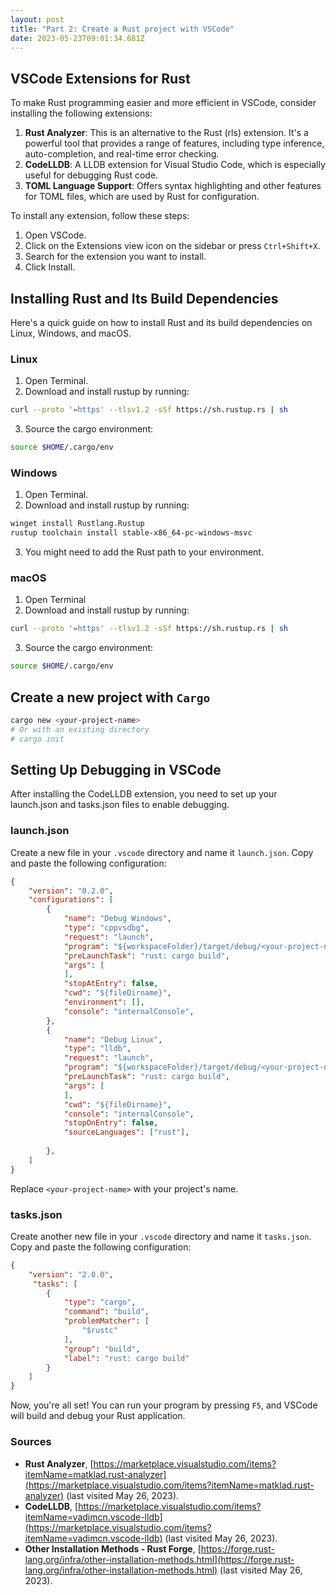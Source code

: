 ```yaml
---
layout: post
title: "Part 2: Create a Rust project with VSCode"
date: 2023-05-23T09:01:34.681Z
---
```

## VSCode Extensions for Rust

To make Rust programming easier and more efficient in VSCode, consider installing the following extensions:

1. **Rust Analyzer**: This is an alternative to the Rust (rls) extension. It's a powerful tool that provides a range of features, including type inference, auto-completion, and real-time error checking.
2. **CodeLLDB**: A LLDB extension for Visual Studio Code, which is especially useful for debugging Rust code.
3. **TOML Language Support**: Offers syntax highlighting and other features for TOML files, which are used by Rust for configuration.

To install any extension, follow these steps:

1. Open VSCode.
2. Click on the Extensions view icon on the sidebar or press `Ctrl+Shift+X`.
3. Search for the extension you want to install.
4. Click Install.

## Installing Rust and Its Build Dependencies

Here's a quick guide on how to install Rust and its build dependencies on Linux, Windows, and macOS.

### Linux

1. Open Terminal.
2. Download and install rustup by running:

```bash
curl --proto '=https' --tlsv1.2 -sSf https://sh.rustup.rs | sh
```

3. Source the cargo environment:

```bash
source $HOME/.cargo/env
```

### Windows

1. Open Terminal.
2. Download and install rustup by running:

```bash
winget install Rustlang.Rustup
rustup toolchain install stable-x86_64-pc-windows-msvc
```

3. You might need to add the Rust path to your environment.

### macOS

1. Open Terminal
2. Download and install rustup by running:

```bash
curl --proto '=https' --tlsv1.2 -sSf https://sh.rustup.rs | sh
```

3. Source the cargo environment:

```bash
source $HOME/.cargo/env
```

## Create a new project with `Cargo`

```bash
cargo new <your-project-name>
# Or with an existing directory
# cargo init
```

## Setting Up Debugging in VSCode

After installing the CodeLLDB extension, you need to set up your launch.json and tasks.json files to enable debugging.

### launch.json

Create a new file in your `.vscode` directory and name it `launch.json`. Copy and paste the following configuration:

```json
{
    "version": "0.2.0",
    "configurations": [
        {
            "name": "Debug Windows",
            "type": "cppvsdbg",
            "request": "launch",
            "program": "${workspaceFolder}/target/debug/<your-project-name>.exe",
            "preLaunchTask": "rust: cargo build",
            "args": [
            ],
            "stopAtEntry": false,
            "cwd": "${fileDirname}",
            "environment": [],
            "console": "internalConsole",
        },
        {
            "name": "Debug Linux",
            "type": "lldb",
            "request": "launch",
            "program": "${workspaceFolder}/target/debug/<your-project-name>",
            "preLaunchTask": "rust: cargo build",
            "args": [
            ],
            "cwd": "${fileDirname}",
            "console": "internalConsole",
            "stopOnEntry": false,
            "sourceLanguages": ["rust"],
            
        },
    ]
}
```

Replace `<your-project-name>` with your project's name.

### tasks.json

Create another new file in your `.vscode` directory and name it `tasks.json`. Copy and paste the following configuration:

```json
{
    "version": "2.0.0",
     "tasks": [
        {
            "type": "cargo",
            "command": "build",
            "problemMatcher": [
                "$rustc"
            ],
            "group": "build",
            "label": "rust: cargo build"
        }
    ]
}
```

Now, you're all set! You can run your program by pressing `F5`, and VSCode will build and debug your Rust application.

### Sources

- **Rust Analyzer**, [https://marketplace.visualstudio.com/items?itemName=matklad.rust-analyzer](https://marketplace.visualstudio.com/items?itemName=matklad.rust-analyzer) (last visited May 26, 2023).
- **CodeLLDB**, [https://marketplace.visualstudio.com/items?itemName=vadimcn.vscode-lldb](https://marketplace.visualstudio.com/items?itemName=vadimcn.vscode-lldb) (last visited May 26, 2023).
- **Other Installation Methods - Rust Forge**, [https://forge.rust-lang.org/infra/other-installation-methods.html](https://forge.rust-lang.org/infra/other-installation-methods.html) (last visited May 26, 2023).
